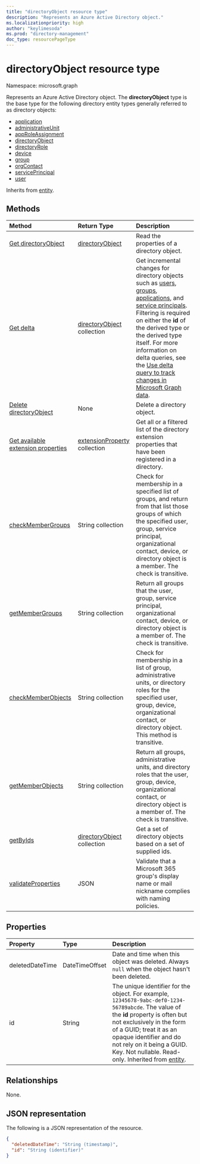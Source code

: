 ```yaml
---
title: "directoryObject resource type"
description: "Represents an Azure Active Directory object."
ms.localizationpriority: high
author: "keylimesoda"
ms.prod: "directory-management"
doc_type: resourcePageType
---
```


# directoryObject resource type

Namespace: microsoft.graph

Represents an Azure Active Directory object. The **directoryObject** type is the base type for the following directory entity types generally referred to as directory objects:

+ [application](application.md)
+ [administrativeUnit](administrativeunit.md)
+ [appRoleAssignment](approleassignment.md)
+ [directoryObject](directoryobject.md)
+ [directoryRole](directoryrole.md)
+ [device](device.md)
+ [group](group.md)
+ [orgContact](orgcontact.md)
+ [servicePrincipal](serviceprincipal.md)
+ [user](user.md)

Inherits from [entity](entity.md).

## Methods

| Method       | Return Type  |Description|
|:---------------|:--------|:----------|
|[Get directoryObject](../api/directoryobject-get.md) | [directoryObject](directoryobject.md) |Read the properties of a directory object.|
|[Get delta](../api/directoryobject-delta.md)|[directoryObject](directoryObject.md) collection| Get incremental changes for directory objects such as [users](../api/user-delta.md), [groups](../api/group-delta.md), [applications](../api/application-delta.md), and [service principals](../api/serviceprincipal-delta.md). Filtering is required on either the **id** of the derived type or the derived type itself. For more information on delta queries, see the [Use delta query to track changes in Microsoft Graph data](/graph/delta-query-overview).|
|[Delete directoryObject](../api/directoryobject-delete.md) | None |Delete a directory object. |
|[Get available extension properties](../api/directoryobject-getavailableextensionproperties.md)|[extensionProperty](../resources/extensionproperty.md) collection|Get all or a filtered list of the directory extension properties that have been registered in a directory.|
|[checkMemberGroups](../api/directoryobject-checkmembergroups.md)|String collection|Check for membership in a specified list of groups, and return from that list those groups of which the specified user, group, service principal, organizational contact, device, or directory object is a member. The check is transitive.|
|[getMemberGroups](../api/directoryobject-getmembergroups.md)|String collection|Return all groups that the user, group, service principal, organizational contact, device, or directory object is a member of. The check is transitive.|
|[checkMemberObjects](../api/directoryobject-checkmemberobjects.md)|String collection|Check for membership in a list of group, administrative units, or directory roles for the specified user, group, device, organizational contact, or directory object. This method is transitive.|
|[getMemberObjects](../api/directoryobject-getmemberobjects.md)|String collection| Return all groups, administrative units, and directory roles that the user, group, device, organizational contact, or directory object is a member of. The check is transitive. |
|[getByIds](../api/directoryobject-getbyids.md) | [directoryObject](directoryobject.md) collection | Get a set of directory objects based on a set of supplied ids. |
|[validateProperties](../api/directoryobject-validateproperties.md)|JSON| Validate that a Microsoft 365 group's display name or mail nickname complies with naming policies. |

## Properties

| Property   | Type |Description|
|:---------------|:--------|:----------|
|deletedDateTime|DateTimeOffset|Date and time when this object was deleted. Always `null` when the object hasn't been deleted. |
|id|String|The unique identifier for the object. For example, `12345678-9abc-def0-1234-56789abcde`. The value of the **id** property is often but not exclusively in the form of a GUID; treat it as an opaque identifier and do not rely on it being a GUID. Key. Not nullable. Read-only. Inherited from [entity](entity.md).|


## Relationships

None.


## JSON representation

The following is a JSON representation of the resource.

<!--{
  "blockType": "resource",
  "openType": true,
  "optionalProperties": [],
  "keyProperty": "id",
  "baseType": "microsoft.graph.entity",
  "@odata.type": "microsoft.graph.directoryObject",
  "@odata.annotations": [
    {
      "capabilities": {
        "skippable": false,
        "countable": false,
        "expandable": false,
        "filterable": false,
        "referenceable": false,
        "selectable": false
      }
    }
  ]
}-->

```json
{
  "deletedDateTime": "String (timestamp)",
  "id": "String (identifier)"
}
```

<!-- uuid: 8fcb5dbc-d5aa-4681-8e31-b001d5168d79
2015-10-25 14:57:30 UTC -->
<!-- {
  "type": "#page.annotation",
  "description": "directoryObject resource",
  "keywords": "",
  "section": "documentation",
  "tocPath": ""
}-->

